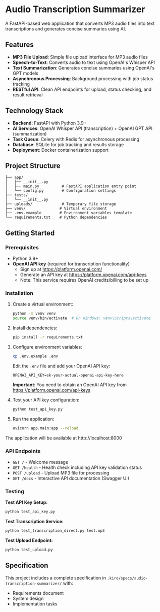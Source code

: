# Audio Transcription Summarizer

A FastAPI-based web application that converts MP3 audio files into text transcriptions and generates concise summaries using AI.

## Features

- **MP3 File Upload**: Simple file upload interface for MP3 audio files
- **Speech-to-Text**: Converts audio to text using OpenAI's Whisper API
- **Text Summarization**: Generates concise summaries using OpenAI's GPT models
- **Asynchronous Processing**: Background processing with job status tracking
- **RESTful API**: Clean API endpoints for upload, status checking, and result retrieval

## Technology Stack

- **Backend**: FastAPI with Python 3.9+
- **AI Services**: OpenAI Whisper API (transcription) + OpenAI GPT API (summarization)
- **Task Queue**: Celery with Redis for asynchronous processing
- **Database**: SQLite for job tracking and results storage
- **Deployment**: Docker containerization support

## Project Structure

```
├── app/
│   ├── __init__.py
│   ├── main.py          # FastAPI application entry point
│   └── config.py        # Configuration settings
├── tests/
│   └── __init__.py
├── uploads/             # Temporary file storage
├── venv/               # Virtual environment
├── .env.example        # Environment variables template
└── requirements.txt    # Python dependencies
```

## Getting Started

### Prerequisites
- Python 3.9+
- **OpenAI API key** (required for transcription functionality)
  - Sign up at https://platform.openai.com/
  - Generate an API key at https://platform.openai.com/api-keys
  - Note: This service requires OpenAI credits/billing to be set up

### Installation

1. Create a virtual environment:
   ```bash
   python -m venv venv
   source venv/bin/activate  # On Windows: venv\Scripts\activate
   ```

2. Install dependencies:
   ```bash
   pip install -r requirements.txt
   ```

3. Configure environment variables:
   ```bash
   cp .env.example .env
   ```
   
   Edit the `.env` file and add your OpenAI API key:
   ```
   OPENAI_API_KEY=sk-your-actual-openai-api-key-here
   ```
   
   **Important**: You need to obtain an OpenAI API key from https://platform.openai.com/api-keys

4. Test your API key configuration:
   ```bash
   python test_api_key.py
   ```

5. Run the application:
   ```bash
   uvicorn app.main:app --reload
   ```

The application will be available at http://localhost:8000

### API Endpoints

- `GET /` - Welcome message
- `GET /health` - Health check including API key validation status
- `POST /upload` - Upload MP3 file for processing
- `GET /docs` - Interactive API documentation (Swagger UI)

### Testing

**Test API Key Setup:**
```bash
python test_api_key.py
```

**Test Transcription Service:**
```bash
python test_transcription_direct.py test.mp3
```

**Test Upload Endpoint:**
```bash
python test_upload.py
```

## Specification

This project includes a complete specification in `.kiro/specs/audio-transcription-summarizer/` with:
- Requirements document
- System design
- Implementation tasks

